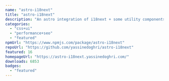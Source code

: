 ```yaml
---
name: "astro-i18next"
title: "astro-i18next"
description: "An astro integration of i18next + some utility components to help you translate your astro websites!"
categories:
  - "css+ui"
  - "performance+seo"
  - "featured"
npmUrl: "https://www.npmjs.com/package/astro-i18next"
repoUrl: "https://github.com/yassinedoghri/astro-i18next"
featured: 16
homepageUrl: "https://astro-i18next.yassinedoghri.com/"
downloads: 6853
badges:
  - "featured"
---
```

